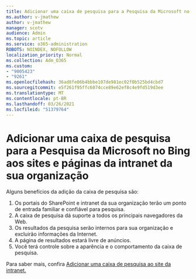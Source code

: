 ```yaml
---
title: Adicionar uma caixa de pesquisa para a Pesquisa da Microsoft no Bing aos sites e páginas da intranet da sua organização
ms.author: v-jmathew
author: v-jmathew
manager: scotv
audience: Admin
ms.topic: article
ms.service: o365-administration
ROBOTS: NOINDEX, NOFOLLOW
localization_priority: Normal
ms.collection: Adm_O365
ms.custom:
- "9005423"
- "9261"
ms.openlocfilehash: 36ad8fe06b4bbbe107de981ec02f0b525bd4cbd7
ms.sourcegitcommit: e5f261f95ffc6074cce89e62ef8c4e9fd519d3ee
ms.translationtype: MT
ms.contentlocale: pt-BR
ms.lasthandoff: 03/26/2021
ms.locfileid: "51379764"
---
```

# <a name="add-a-search-box-for-microsoft-search-in-bing-to-your-organizations-intranet-sites-and-pages"></a>Adicionar uma caixa de pesquisa para a Pesquisa da Microsoft no Bing aos sites e páginas da intranet da sua organização

Alguns benefícios da adição da caixa de pesquisa são:

1. Os portais do SharePoint e intranet da sua organização terão um ponto de entrada familiar e confiável para pesquisa.
2. A caixa de pesquisa dá suporte a todos os principais navegadores da Web.
3. Os resultados da pesquisa serão internos para sua organização e excluirão informações da Internet.
4. A página de resultados estará livre de anúncios.
5. Você terá controle sobre a aparência e o comportamento da caixa de pesquisa.

Para saber mais, confira [Adicionar uma caixa de pesquisa ao site da intranet.](https://go.microsoft.com/fwlink/?linkid=2151387)
